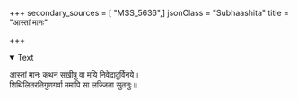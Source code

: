 +++
secondary_sources = [ "MSS_5636",]
jsonClass = "Subhaashita"
title = "आस्तां मानः"

+++

<details open><summary>Text</summary>

आस्तां मानः कथनं सखीषु वा मयि निवेद्यदुर्विनये।  
शिथिलितरतिगुणगर्वा ममापि सा लज्जिता सुतनुः॥
</details>
